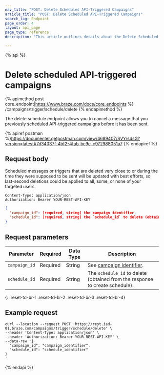 ```yaml
---
nav_title: "POST: Delete Scheduled API-Triggered Campaigns"
article_title: "POST: Delete Scheduled API-Triggered Campaigns"
search_tag: Endpoint
page_order: 4
layout: api_page
page_type: reference
description: "This article outlines details about the Delete Scheduled API-Triggered Messages Braze endpoint."

---
```

{% api %}
# Delete scheduled API-triggered campaigns
{% apimethod post core_endpoint|https://www.braze.com/docs/core_endpoints %} 
/campaigns/trigger/schedule/delete
{% endapimethod %}

The delete schedule endpoint allows you to cancel a message that you previously scheduled API-triggered campaigns before it has been sent.

{% apiref postman %}https://documenter.getpostman.com/view/4689407/SVYrsdsG?version=latest#7d34037f-4bf2-4fab-bc9c-c972988051a7 {% endapiref %}

## Request body

Scheduled messages or triggers that are deleted very close to or during the time they were supposed to be sent will be updated with best efforts, so last-second deletions could be applied to all, some, or none of your targeted users.

```
Content-Type: application/json
Authorization: Bearer YOUR-REST-API-KEY
```

```json
{
  "campaign_id": (required, string) the campaign identifier,
  "schedule_id": (required, string) the `schedule_id` to delete (obtained from the response to create schedule)
}
```

## Request parameters

| Parameter | Required | Data Type | Description |
| --------- | ---------| --------- | ----------- |
| `campaign_id`| Required | String | See [campaign identifier]({{site.baseurl}}/api/identifier_types/). |
| `schedule_id` | Required | String | The `schedule_id` to delete (obtained from the response to create schedule). |
{: .reset-td-br-1 .reset-td-br-2 .reset-td-br-3  .reset-td-br-4}


## Example request
```
curl --location --request POST 'https://rest.iad-01.braze.com/campaigns/trigger/schedule/delete' \
--header 'Content-Type: application/json' \
--header 'Authorization: Bearer YOUR-REST-API-KEY' \
--data-raw '{
  "campaign_id": "campaign_identifier",
  "schedule_id": "schedule_identifier"
}
'
```

{% endapi %}
